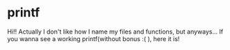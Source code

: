 # printf
Hi!!
Actually I don't like how I name my files and functions, but anyways...
If you wanna see a working printf(without bonus :( ), here it is!
